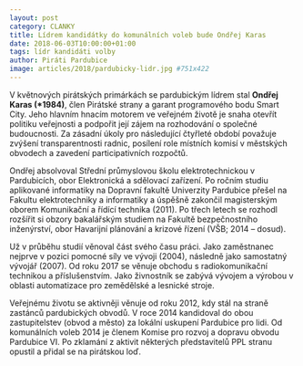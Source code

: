 ```yaml
---
layout: post
category: CLANKY
title: Lídrem kandidátky do komunálních voleb bude Ondřej Karas
date: 2018-06-03T10:00:00+01:00
tags: lídr kandidáti volby
author: Piráti Pardubice
image: articles/2018/pardubicky-lidr.jpg #751x422
---
```


V květnových pirátských primárkách se pardubickým lídrem stal **Ondřej Karas
(*1984)**, člen Pirátské strany a garant programového bodu Smart City. Jeho
hlavním hnacím motorem ve veřejném životě je snaha otevřít politiku veřejnosti a
podpořit její zájem na rozhodování o společné budoucnosti. Za zásadní úkoly pro
následující čtyřleté období považuje zvýšení transparentnosti radnic, posílení
role místních komisí v městských obvodech a zavedení participativních rozpočtů.

Ondřej absolvoval Střední průmyslovou školu elektrotechnickou v Pardubicích,
obor Elektronická a sdělovací zařízení. Po ročním studiu aplikované
informatiky na Dopravní fakultě Univerzity Pardubice přešel na Fakultu
elektrotechniky a informatiky a úspěšně zakončil magisterským oborem Komunikační
a řídící technika (2011). Po třech letech se rozhodl rozšířit si obzory
bakalářským studiem na Fakultě bezpečnostního inženýrství, obor Havarijní
plánování a krizové řízení (VŠB; 2014 – dosud).

Už v průběhu studií věnoval část svého času práci. Jako zaměstnanec nejprve v
pozici pomocné síly ve vývoji (2004), následně jako samostatný vývojář (2007).
Od roku 2017 se věnuje obchodu s radiokomunikační technikou a příslušenstvím.
Jako živnostník se zabývá vývojem a výrobou v oblasti automatizace pro
zemědělské a lesnické stroje.

Veřejnému životu se aktivněji věnuje od roku 2012, kdy stál na straně zastánců
pardubických obvodů. V roce 2014 kandidoval do obou zastupitelstev (obvod
a město) za lokální uskupení Pardubice pro lidi. Od komunálních voleb 2014 je
členem Komise pro rozvoj a dopravu obvodu Pardubice VI. Po zklamání z aktivit
některých představitelů PPL stranu opustil a přidal se na pirátskou loď.
